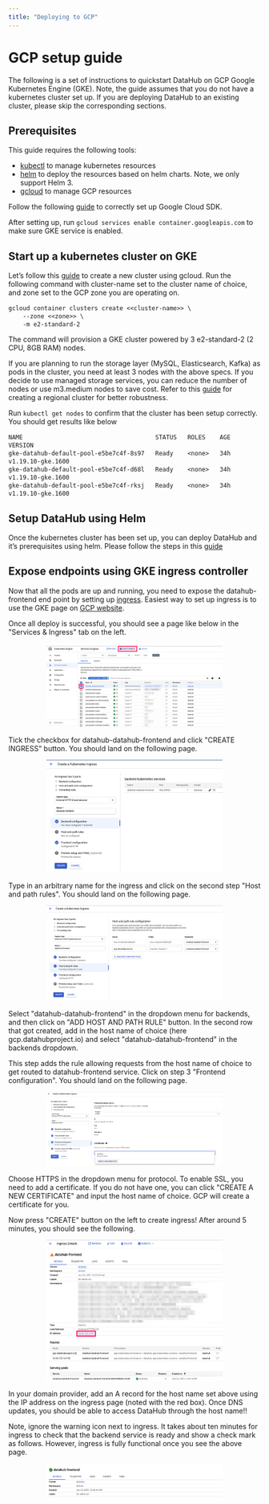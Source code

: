 ```yaml
---
title: "Deploying to GCP"
---
```


# GCP setup guide

The following is a set of instructions to quickstart DataHub on GCP Google Kubernetes Engine (GKE). Note, the guide
assumes that you do not have a kubernetes cluster set up. If you are deploying DataHub to an existing cluster, please
skip the corresponding sections.

## Prerequisites

This guide requires the following tools:

- [kubectl](https://kubernetes.io/docs/tasks/tools/) to manage kubernetes resources
- [helm](https://helm.sh/docs/intro/install/) to deploy the resources based on helm charts. Note, we only support Helm 3.
- [gcloud](https://cloud.google.com/sdk/docs/install) to manage GCP resources

Follow the
following [guide](https://cloud.google.com/kubernetes-engine/docs/how-to/creating-a-zonal-cluster#before_you_begin) to
correctly set up Google Cloud SDK.

After setting up, run `gcloud services enable container.googleapis.com` to make sure GKE service is enabled.

## Start up a kubernetes cluster on GKE

Let’s follow this [guide](https://cloud.google.com/kubernetes-engine/docs/how-to/creating-a-zonal-cluster) to create a
new cluster using gcloud. Run the following command with cluster-name set to the cluster name of choice, and zone set to
the GCP zone you are operating on.

```
gcloud container clusters create <<cluster-name>> \
    --zone <<zone>> \
    -m e2-standard-2
```

The command will provision a GKE cluster powered by 3 e2-standard-2 (2 CPU, 8GB RAM) nodes.

If you are planning to run the storage layer (MySQL, Elasticsearch, Kafka) as pods in the cluster, you need at least 3
nodes with the above specs. If you decide to use managed storage services, you can reduce the number of nodes or use
m3.medium nodes to save cost. Refer to
this [guide](https://cloud.google.com/kubernetes-engine/docs/how-to/creating-a-regional-cluster) for creating a regional
cluster for better robustness.

Run `kubectl get nodes` to confirm that the cluster has been setup correctly. You should get results like below

```
NAME                                     STATUS   ROLES    AGE   VERSION
gke-datahub-default-pool-e5be7c4f-8s97   Ready    <none>   34h   v1.19.10-gke.1600
gke-datahub-default-pool-e5be7c4f-d68l   Ready    <none>   34h   v1.19.10-gke.1600
gke-datahub-default-pool-e5be7c4f-rksj   Ready    <none>   34h   v1.19.10-gke.1600
```

## Setup DataHub using Helm

Once the kubernetes cluster has been set up, you can deploy DataHub and it’s prerequisites using helm. Please follow the
steps in this [guide](kubernetes.md)

## Expose endpoints using GKE ingress controller

Now that all the pods are up and running, you need to expose the datahub-frontend end point by setting
up [ingress](https://kubernetes.io/docs/concepts/services-networking/ingress/). Easiest way to set up ingress is to use
the GKE page on [GCP website](https://console.cloud.google.com/kubernetes/discovery).

Once all deploy is successful, you should see a page like below in the "Services & Ingress" tab on the left.

<p align="center">
  <img width="70%" src="https://raw.githubusercontent.com/acryldata/static-assets-test/master/imgs/gcp/services_ingress.png"/>
</p>

Tick the checkbox for datahub-datahub-frontend and click "CREATE INGRESS" button. You should land on the following page.

<p align="center">
  <img width="70%" src="https://raw.githubusercontent.com/acryldata/static-assets-test/master/imgs/gcp/ingress1.png"/>
</p>

Type in an arbitrary name for the ingress and click on the second step "Host and path rules". You should land on the
following page.

<p align="center">
  <img width="70%" src="https://raw.githubusercontent.com/acryldata/static-assets-test/master/imgs/gcp/ingress2.png"/>
</p>

Select "datahub-datahub-frontend" in the dropdown menu for backends, and then click on "ADD HOST AND PATH RULE" button.
In the second row that got created, add in the host name of choice (here gcp.datahubproject.io) and select
"datahub-datahub-frontend" in the backends dropdown.

This step adds the rule allowing requests from the host name of choice to get routed to datahub-frontend service. Click
on step 3 "Frontend configuration". You should land on the following page.

<p align="center">
  <img width="70%" src="https://raw.githubusercontent.com/acryldata/static-assets-test/master/imgs/gcp/ingress3.png"/>
</p>

Choose HTTPS in the dropdown menu for protocol. To enable SSL, you need to add a certificate. If you do not have one,
you can click "CREATE A NEW CERTIFICATE" and input the host name of choice. GCP will create a certificate for you.

Now press "CREATE" button on the left to create ingress! After around 5 minutes, you should see the following.

<p align="center">
  <img width="70%" src="https://raw.githubusercontent.com/acryldata/static-assets-test/master/imgs/gcp/ingress_ready.png"/>
</p>

In your domain provider, add an A record for the host name set above using the IP address on the ingress page (noted
with the red box). Once DNS updates, you should be able to access DataHub through the host name!!

Note, ignore the warning icon next to ingress. It takes about ten minutes for ingress to check that the backend service
is ready and show a check mark as follows. However, ingress is fully functional once you see the above page.

<p align="center">
  <img width="70%" src="https://raw.githubusercontent.com/acryldata/static-assets-test/master/imgs/gcp/ingress_final.png"/>
</p>

